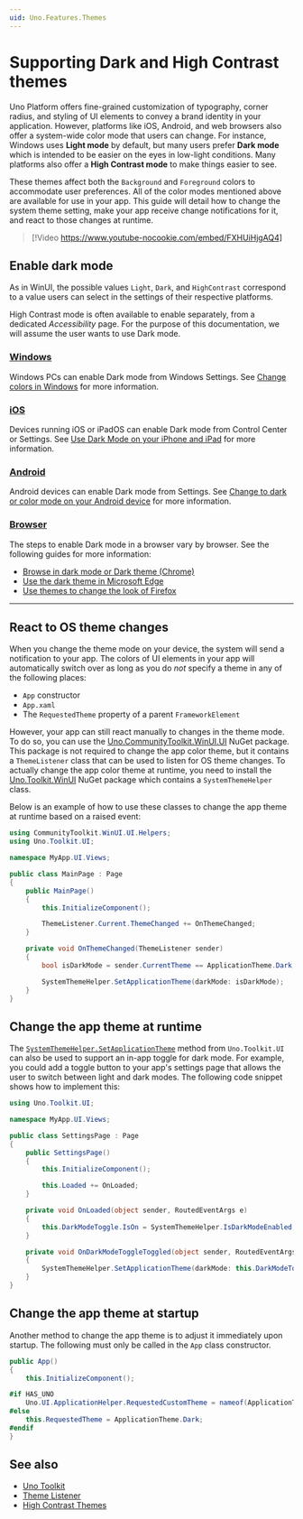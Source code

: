 ```yaml
---
uid: Uno.Features.Themes
---
```


# Supporting Dark and High Contrast themes

Uno Platform offers fine-grained customization of typography, corner radius, and styling of UI elements to convey a brand identity in your application. However, platforms like iOS, Android, and web browsers also offer a system-wide color mode that users can change. For instance, Windows uses **Light mode** by default, but many users prefer **Dark mode** which is intended to be easier on the eyes in low-light conditions. Many platforms also offer a **High Contrast mode** to make things easier to see.

These themes affect both the `Background` and `Foreground` colors to accommodate user preferences. All of the color modes mentioned above are available for use in your app. This guide will detail how to change the system theme setting, make your app receive change notifications for it, and react to those changes at runtime.

> [!Video https://www.youtube-nocookie.com/embed/FXHUiHjgAQ4]

## Enable dark mode

As in WinUI, the possible values `Light`, `Dark`, and `HighContrast` correspond to a value users can select in the settings of their respective platforms.

High Contrast mode is often available to enable separately, from a dedicated _Accessibility_ page. For the purpose of this documentation, we will assume the user wants to use Dark mode.

### [**Windows**](#tab/windows)

Windows PCs can enable Dark mode from Windows Settings. See [Change colors in Windows](https://support.microsoft.com/windows/change-colors-in-windows-d26ef4d6-819a-581c-1581-493cfcc005fe) for more information.

### [**iOS**](#tab/ios)

Devices running iOS or iPadOS can enable Dark mode from Control Center or Settings. See [Use Dark Mode on your iPhone and iPad](https://support.apple.com/HT210332) for more information.

### [**Android**](#tab/android)

Android devices can enable Dark mode from Settings. See [Change to dark or color mode on your Android device](https://support.google.com/android/answer/9730472) for more information.

### [**Browser**](#tab/browser)

The steps to enable Dark mode in a browser vary by browser. See the following guides for more information:

- [Browse in dark mode or Dark theme (Chrome)](https://support.google.com/chrome/answer/9275525)
- [Use the dark theme in Microsoft Edge](https://support.microsoft.com/microsoft-edge/use-the-dark-theme-in-microsoft-edge-9b74617b-f542-77ed-033b-1a5cfb17a2df)
- [Use themes to change the look of Firefox](http://mzl.la/1BAQGDX)

---

## React to OS theme changes

When you change the theme mode on your device, the system will send a notification to your app. The colors of UI elements in your app will automatically switch over as long as you do _not_ specify a theme in any of the following places:

- `App` constructor
- `App.xaml`
- The `RequestedTheme` property of a parent `FrameworkElement`

However, your app can still react manually to changes in the theme mode. To do so, you can use the [Uno.CommunityToolkit.WinUI.UI](https://www.nuget.org/packages/Uno.CommunityToolkit.WinUI.UI) NuGet package. This package is not required to change the app color theme, but it contains a `ThemeListener` class that can be used to listen for OS theme changes. To actually change the app color theme at runtime, you need to install the [Uno.Toolkit.WinUI](https://www.nuget.org/packages/Uno.Toolkit.WinUI) NuGet package which contains a `SystemThemeHelper` class.

Below is an example of how to use these classes to change the app theme at runtime based on a raised event:

```csharp
using CommunityToolkit.WinUI.UI.Helpers;
using Uno.Toolkit.UI;

namespace MyApp.UI.Views;

public class MainPage : Page
{
    public MainPage()
    {
        this.InitializeComponent();

        ThemeListener.Current.ThemeChanged += OnThemeChanged;
    }

    private void OnThemeChanged(ThemeListener sender)
    {
        bool isDarkMode = sender.CurrentTheme == ApplicationTheme.Dark;

        SystemThemeHelper.SetApplicationTheme(darkMode: isDarkMode);
    }
}
```

## Change the app theme at runtime

The [`SystemThemeHelper.SetApplicationTheme`](https://github.com/unoplatform/uno.toolkit.ui/blob/main/src/Uno.Toolkit.UI/Helpers/SystemThemeHelper.cs) method from `Uno.Toolkit.UI` can also be used to support an in-app toggle for dark mode. For example, you could add a toggle button to your app's settings page that allows the user to switch between light and dark modes. The following code snippet shows how to implement this:

```csharp
using Uno.Toolkit.UI;

namespace MyApp.UI.Views;

public class SettingsPage : Page
{
    public SettingsPage()
    {
        this.InitializeComponent();

        this.Loaded += OnLoaded;
    }

    private void OnLoaded(object sender, RoutedEventArgs e)
    {
        this.DarkModeToggle.IsOn = SystemThemeHelper.IsDarkModeEnabled;
    }

    private void OnDarkModeToggleToggled(object sender, RoutedEventArgs e)
    {
        SystemThemeHelper.SetApplicationTheme(darkMode: this.DarkModeToggle.IsOn);
    }
}
```

## Change the app theme at startup

Another method to change the app theme is to adjust it immediately upon startup. The following must only be called in the `App` class constructor.

```csharp
public App()
{
    this.InitializeComponent();

#if HAS_UNO
    Uno.UI.ApplicationHelper.RequestedCustomTheme = nameof(ApplicationTheme.Dark);
#else
    this.RequestedTheme = ApplicationTheme.Dark;
#endif
}
```

## See also

- [Uno Toolkit](https://www.github.com/unoplatform/uno.toolkit.ui)
- [Theme Listener](https://learn.microsoft.com/windows/communitytoolkit/helpers/themelistener)
- [High Contrast Themes](https://learn.microsoft.com/windows/apps/design/accessibility/high-contrast-themes)

